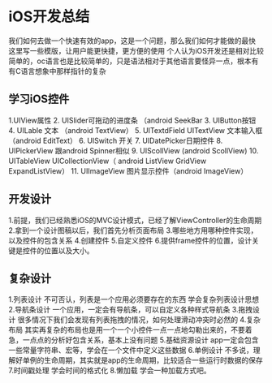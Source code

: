# iOS开发总结
  我们如何去做一个快速有效的app，这是一个问题，那么我们如何才能做的最快
  这里写一些模版，让用户能更快捷，更方便的使用
  个人认为iOS开发还是相对比较简单的，oc语言也是比较简单的，只是语法相对于其他语言要怪异一点，根本有有C语言想象中那样指针的复杂

## 学习iOS控件
  1.UIView属性
  2. UISlider可拖动的进度条 （android SeekBar
  3. UIButton按钮
  4. UILable 文本 （android TextView）
  5. UITextdField UITextView 文本输入框（android EditText）
  6. UISwitch 开关
  7. UIDatePicker日期控件
  8. UIPickerView 跟android Spinner相似
  9. UIScollView (android ScollView)
  10. UITableView UICollectionView（ android ListView GridView ExpandListView）
  11. UIImageView 图片显示控件（android ImageView）

## 开发设计
  1.前提，我们已经熟悉iOS的MVC设计模式，已经了解ViewController的生命周期
  2.拿到一个设计图稿以后，我们首先分析页面布局
  3.哪些地方用哪种控件实现，以及控件的包含关系
  4.创建控件
  5.自定义控件
  6.提供frame控件的位置，设计关键是控件的位置以及大小。
  
## 复杂设计
1.列表设计
    不可否认，列表是一个应用必须要存在的东西
    学会复杂列表设计思想
2.导航条设计
    一个应用，一定会有导航条，可以自定义各种样式导航条
3.拖拽设计
    很多情况下我们会发现有列表拖拽的情况，如何处理滑动冲突时必然的
4.复杂布局
    其实再复杂的布局也是用一个一个小控件一点一点地勾勒出来的，不要着急，一点点的分析好包含关系，基本上没有问题
5.基础资源设计
    app一定会包含一些常量字符串、宏等，学会在一个文件中定义这些数据
6.单例设计
    不多说，理解好单例的生命周期，其实就是app的生命周期，比较适合一些运行时数据的保存
7.时间戳处理
    学会时间的格式化
8.懒加载
    学会一种加载方式吧。
